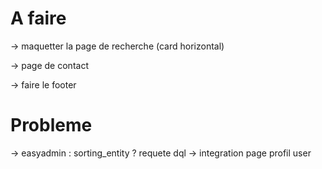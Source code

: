 # A faire





-> maquetter la page de recherche (card horizontal)

-> page de contact

-> faire le footer

# Probleme


-> easyadmin : sorting_entity ? requete dql
-> integration page profil user

